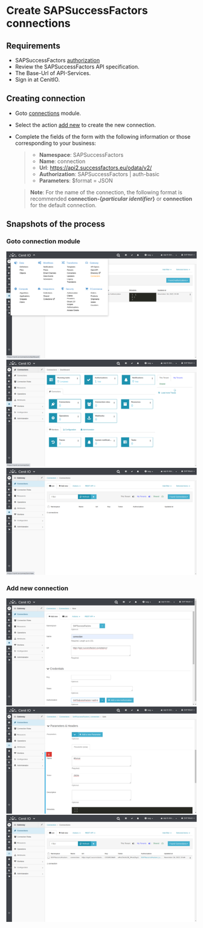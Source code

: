 # Create SAPSuccessFactors connections

## Requirements

* SAPSuccessFactors [authorization](../authorizations/sap-success-factors.md)
* Review the SAPSuccessFactors API specification.[<i class="fa fa-external-link" aria-hidden="true"></i>](https://help.sap.com/viewer/d599f15995d348a1b45ba5603e2aba9b/2111/en-US/5c8bca0af1654b05a83193b2922dcee2.html)
* The Base-Url of API-Services.
* Sign in at CenitIO.[<i class="fa fa-external-link" aria-hidden="true"></i>](https://cenit.io/users/sign_in)

## Creating connection

* Goto [connections](https://cenit.io/connection) module.
* Select the action [add new](https://cenit.io/connection/new) to create the new connection.
* Complete the fields of the form with the following information or those corresponding to your business:

    >- **Namespace**: SAPSuccessFactors
    >- **Name**: connection
    >- **Url**: https://api2.successfactors.eu/odata/v2/
    >- **Authorization**: SAPSuccessFactors | auth-basic
    >- **Parameters**: $format = JSON
    
    > **Note**: For the name of the connection, the following format is recommended **connection\-\{*particular identifier*\}** or **connection** for the default connection. 

## Snapshots of the process

### Goto connection module

   ![](../assets/snapshots/sap-sf-conn/snapshots-001.png)
   ![](../assets/snapshots/sap-sf-conn/snapshots-002.png)
   ![](../assets/snapshots/sap-sf-conn/snapshots-003.png)
    
### Add new connection

   ![](../assets/snapshots/sap-sf-conn/snapshots-004.png)
   ![](../assets/snapshots/sap-sf-conn/snapshots-005.png)
   ![](../assets/snapshots/sap-sf-conn/snapshots-006.png)
   
